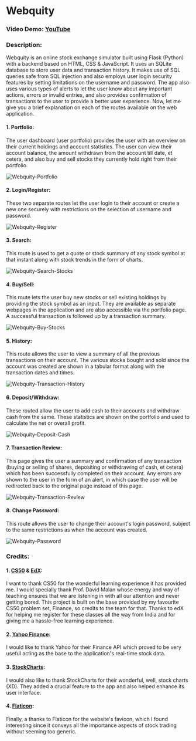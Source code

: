 # Webquity

### Video Demo:  [YouTube](https://youtu.be/_c462mDdCjw)

### Description:

Webquity is an online stock exchange simulator built using Flask (Python) with a backend based on HTML, CSS & JavaScript. It uses an SQLite database to store user data and transaction history. It makes use of SQL queries safe from SQL injection and also employs user login security features by setting limitations on the username and password. The app also uses various types of alerts to let the user know about any important actions, errors or invalid entries, and also provides confirmation of transactions to the user to provide a better user experience. Now, let me give you a brief explanation on each of the routes available on the web application.

#### 1. Portfolio:
The user dashboard (user portfolio) provides the user with an overview on their current holdings and account statistics. The user can view their account balance, the amount withdrawn from the account till date, et cetera, and also buy and sell stocks they currently hold right from their portfolio.

![Webquity-Portfolio](https://github.com/pranav-m-r/Webquity/assets/148135964/fab82f03-3c80-4f56-ab30-53c80224c554)

#### 2. Login/Register:
These two separate routes let the user login to their account or create a new one securely with restrictions on the selection of username and password.

![Webquity-Register](https://github.com/pranav-m-r/Webquity/assets/148135964/7751370e-d02f-4f70-826d-4d7988eecf8d)

#### 3. Search:
This route is used to get a quote or stock summary of any stock symbol at that instant along with stock trends in the form of charts.

![Webquity-Search-Stocks](https://github.com/pranav-m-r/Webquity/assets/148135964/5be6d46d-6550-4a7a-af2e-051e51becb9d)

#### 4. Buy/Sell:
This route lets the user buy new stocks or sell existing holdings by providing the stock symbol as an input. They are available as separate webpages in the application and are also accessible via the portfolio page. A successful transaction is followed up by a transaction summary.

![Webquity-Buy-Stocks](https://github.com/pranav-m-r/Webquity/assets/148135964/cb80881b-577a-48a3-a64f-710108dd214c)

#### 5. History:
This route allows the user to view a summary of all the previous transactions on their account. The various stocks bought and sold since the account was created are shown in a tabular format along with the transaction dates and times.

![Webquity-Transaction-History](https://github.com/pranav-m-r/Webquity/assets/148135964/b07ce215-f5b6-4c37-9bac-51ea10260faf)

#### 6. Deposit/Withdraw:
These routed allow the user to add cash to their accounts and withdraw cash from the same. These statistics are shown on the portfolio and used to calculate the net or overall profit.

![Webquity-Deposit-Cash](https://github.com/pranav-m-r/Webquity/assets/148135964/06398e6d-5bd4-4255-bdcc-ffae662db5de)

#### 7. Transaction Review:
This page gives the user a summary and confirmation of any transaction (buying or selling of shares, depositing or withdrawing of cash, et cetera) which has been successfully completed on their account. Any errors are shown to the user in the form of an alert, in which case the user will be redirected back to the original page instead of this page.

![Webquity-Transaction-Review](https://github.com/pranav-m-r/Webquity/assets/148135964/dc9718fa-cab7-4f83-bccc-20aa3871e2b7)

#### 8. Change Password:
This route allows the user to change their account's login password, subject to the same restrictions as when the account was created.

![Webquity-Password](https://github.com/pranav-m-r/Webquity/assets/148135964/33abc6ac-983b-4a30-8a54-b5c524c26295)

### Credits:

#### 1. [CS50](https://cs50.harvard.edu/x/2024/) & [EdX](https://www.edx.org/):
I want to thank CS50 for the wonderful learning experience it has provided me. I would specially thank Prof. David Malan whose energy and way of teaching ensures that we are listening in with all our attention and never getting bored. This project is built on the base provided by my favourite CS50 problem set, Finance, so credits to the team for that. Thanks to edX for helping me register for these classes all the way from India and for giving me a hassle-free learning experience.
#### 2. [Yahoo Finance](https://finance.yahoo.com/):
I would like to thank Yahoo for their Finance API which proved to be very useful acting as the base to the application's real-time stock data.
#### 3. [StockCharts](https://stockcharts.com/):
I would also like to thank StockCharts for their wonderful, well, stock charts (XD). They added a crucial feature to the app and also helped enhance its user interface.
#### 4. [Flaticon](https://www.flaticon.com/):
Finally, a thanks to Flaticon for the website's favicon, which I found interesting since it conveys all the importance aspects of stock trading without seeming too generic.
